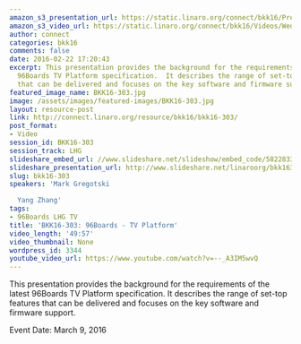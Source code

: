 ```yaml
---
amazon_s3_presentation_url: https://static.linaro.org/connect/bkk16/Presentations/Wednesday/BKK16-303.pdf
amazon_s3_video_url: https://static.linaro.org/connect/bkk16/Videos/Wednesday/BKK16-303%2096Boards%20-%20TV%20Platform.mp4
author: connect
categories: bkk16
comments: false
date: 2016-02-22 17:20:43
excerpt: This presentation provides the background for the requirements of the latest
  96Boards TV Platform specification.  It describes the range of set-top features
  that can be delivered and focuses on the key software and firmware support.
featured_image_name: BKK16-303.jpg
image: /assets/images/featured-images/BKK16-303.jpg
layout: resource-post
link: http://connect.linaro.org/resource/bkk16/bkk16-303/
post_format:
- Video
session_id: BKK16-303
session_track: LHG
slideshare_embed_url: //www.slideshare.net/slideshow/embed_code/58228330
slideshare_presentation_url: http://www.slideshare.net/linaroorg/bkk16303-96boards-tv-platform
slug: bkk16-303
speakers: 'Mark Gregotski

  Yang Zhang'
tags:
- 96Boards LHG TV
title: 'BKK16-303: 96Boards - TV Platform'
video_length: '49:57'
video_thumbnail: None
wordpress_id: 3344
youtube_video_url: https://www.youtube.com/watch?v=--_A3IM5wvQ
---
```


This presentation provides the background for the requirements of the latest 96Boards TV Platform specification.  It describes the range of set-top features that can be delivered and focuses on the key software and firmware support.

Event Date: March 9, 2016
